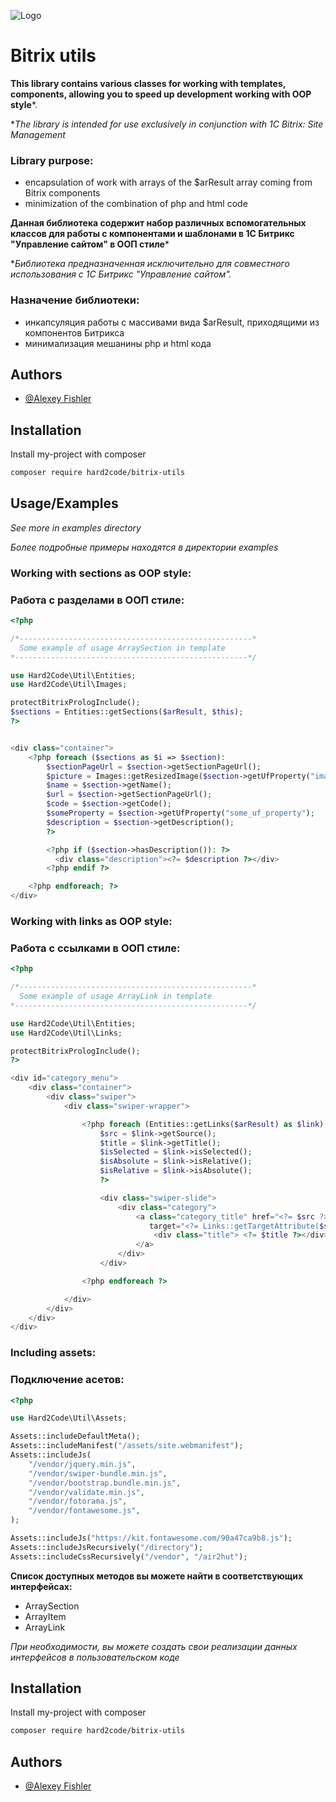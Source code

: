 ![Logo](https://avatars.mds.yandex.net/i?id=b680b582b8f5eaea37441d23fbdd9084_l-5221151-images-thumbs&n=13)

# Bitrix utils

**This library contains various classes for working with templates, components, allowing you to speed up development
working with OOP style***.

*_The library is intended for use exclusively in conjunction with 1C Bitrix: Site Management_

### Library purpose:

* encapsulation of work with arrays of the $arResult array coming from Bitrix components
* minimization of the combination of php and html code

**Данная библиотека содержит набор различных вспомогательных классов для работы с компонентами и шаблонами в 1С
Битрикс "Управление сайтом" в ООП стиле***

*_Библиотека предназначенная исключительно для совместного использования с 1С Битрикс "Управление сайтом"._

### Назначение библиотеки:

* инкапсуляция работы с массивами вида $arResult, приходящими из компонентов Битрикса
* минимализация мешанины php и html кода

## Authors

- [@Alexey Fishler](https://github.com/amberdance/)

## Installation

Install my-project with composer

```bash
composer require hard2code/bitrix-utils
```

## Usage/Examples

_See more in examples directory_

_Более подробные примеры находятся в директории examples_

### **Working with sections as OOP style:**
### **Работа с разделами в ООП стиле:**

```php
<?php

/*----------------------------------------------------*
  Some example of usage ArraySection in template
*----------------------------------------------------*/

use Hard2Code\Util\Entities;
use Hard2Code\Util\Images;

protectBitrixPrologInclude();
$sections = Entities::getSections($arResult, $this);
?>


<div class="container">
    <?php foreach ($sections as $i => $section):
        $sectionPageUrl = $section->getSectionPageUrl();
        $picture = Images::getResizedImage($section->getUfProperty("image"), true, 400, 300);
        $name = $section->getName();
        $url = $section->getSectionPageUrl();
        $code = $section->getCode();
        $someProperty = $section->getUfProperty("some_uf_property");
        $description = $section->getDescription();
        ?>

        <?php if ($section->hasDescription()): ?>
          <div class="description"><?= $description ?></div>
        <?php endif ?>

    <?php endforeach; ?>
</div>
```

### **Working with links as OOP style:**
### **Работа с ссылками в ООП стиле:**

```php
<?php

/*----------------------------------------------------*
  Some example of usage ArrayLink in template
*----------------------------------------------------*/

use Hard2Code\Util\Entities;
use Hard2Code\Util\Links;

protectBitrixPrologInclude();
?>

<div id="category_menu">
    <div class="container">
        <div class="swiper">
            <div class="swiper-wrapper">

                <?php foreach (Entities::getLinks($arResult) as $link):
                    $src = $link->getSource();
                    $title = $link->getTitle();
                    $isSelected = $link->isSelected();
                    $isAbsolute = $link->isRelative();
                    $isRelative = $link->isAbsolute();
                    ?>

                    <div class="swiper-slide">
                        <div class="category">
                            <a class="category_title" href="<?= $src ?>"
                               target="<?= Links::getTargetAttribute($src) ?>">
                                <div class="title"> <?= $title ?></div>
                            </a>
                        </div>
                    </div>

                <?php endforeach ?>

            </div>
        </div>
    </div>
</div>
```

### **Including assets:**
### **Подключение асетов:**

```php
<?php

use Hard2Code\Util\Assets;

Assets::includeDefaultMeta();
Assets::includeManifest("/assets/site.webmanifest");
Assets::includeJs(
    "/vendor/jquery.min.js",
    "/vendor/swiper-bundle.min.js",
    "/vendor/bootstrap.bundle.min.js",
    "/vendor/validate.min.js",
    "/vendor/fotorama.js",
    "/vendor/fontawesome.js",
);

Assets::includeJs("https://kit.fontawesome.com/90a47ca9b8.js");
Assets::includeJsRecursively("/directory");
Assets::includeCssRecursively("/vendor", "/air2hut");
```

**Список доступных методов вы можете найти в соответствующих интерфейсах:**

* ArraySection
* ArrayItem
* ArrayLink

_При необходимости, вы можете создать свои реализации данных интерфейсов в пользовательском коде_

## Installation

Install my-project with composer

```bash
composer require hard2code/bitrix-utils
```

## Authors

- [@Alexey Fishler](https://github.com/amberdance/)
